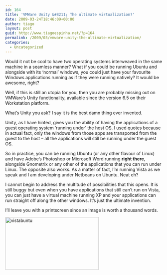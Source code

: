 ```yaml
---
id: 164
title: 'VMWare Unity &#8211; The ultimate virtualization?'
date: 2009-03-24T18:46:09+00:00
author: tiago
layout: post
guid: http://www.tiagoespinha.net/?p=164
permalink: /2009/03/vmware-unity-the-ultimate-virtualization/
categories:
  - Uncategorized
---
```

Would it not be cool to have two operating systems interweaved in the same machine in a seamless manner? What if you could be running Ubuntu and alongside with its &#8216;normal&#8217; windows, you could just have your favourite Windows applications running as if they were running natively? It would be awesome, right?

Well, if this is still an utopia for you, then you are probably missing out on VMWare&#8217;s Unity functionality, available since the version 6.5 on their Workstation platform.

What&#8217;s Unity you ask? I say it is the best damn thing ever invented.

Unity, as I have hinted, gives you the ability of having the applications of a guest operating system &#8216;running under&#8217; the host OS. I used quotes because in actual fact, only the windows from those apps are transported from the guest to the host &#8211; all the applications will still be running under the guest OS.

So in practice, you can be running Ubuntu (or any other flavour of Linux) and have Adobe&#8217;s Photoshop or Microsoft Word running **right there**, alongside Gnometrix or any other of the applications that you can run under Linux. The opposite also works. As a matter of fact, I&#8217;m running Vista as we speak and I am developing under Netbeans on Ubuntu. Neat eh?

I cannot begin to address the multitude of possibilities that this opens. It is still buggy but even when you have applications that still can&#8217;t run on Vista, you can just have a virtual machine running XP and your applications can run straight off along the other windows. It&#8217;s just the ultimate invention.

I&#8217;ll leave you with a printscreen since an image is worth a thousand words.

<img class="alignnone size-medium wp-image-165" title="vistabuntu" src="http://www.tiagoespinha.net/wp-content/uploads/2009/03/vistabuntu-300x168.jpg" alt="vistabuntu" width="300" height="168" srcset="https://www.tiagoespinha.net/wp-content/uploads/2009/03/vistabuntu-300x168.jpg 300w, https://www.tiagoespinha.net/wp-content/uploads/2009/03/vistabuntu-1024x575.jpg 1024w, https://www.tiagoespinha.net/wp-content/uploads/2009/03/vistabuntu.jpg 1366w" sizes="(max-width: 300px) 100vw, 300px" />
